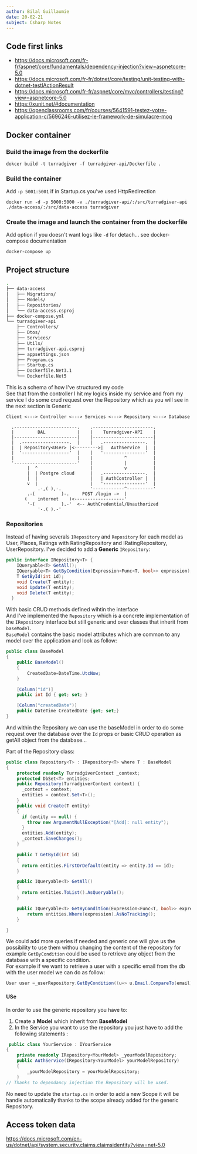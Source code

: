 ```yaml
---
author: Bilal Guillaumie
date: 20-02-21
subject: Csharp Notes
---
```


## Code first links

- https://docs.microsoft.com/fr-fr/aspnet/core/fundamentals/dependency-injection?view=aspnetcore-5.0
- https://docs.microsoft.com/fr-fr/dotnet/core/testing/unit-testing-with-dotnet-testIActionResult
- https://docs.microsoft.com/fr-fr/aspnet/core/mvc/controllers/testing?view=aspnetcore-5.0
- https://xunit.net/#documentation
- https://openclassrooms.com/fr/courses/5641591-testez-votre-application-c/5696246-utilisez-le-framework-de-simulacre-moq

## Docker container

### Build the image from the dockerfile

```docker
dokcer build -t turradgiver -f turradgiver-api/Dockerfile .
```

### Build the container

Add `-p 5001:5001` if in Startup.cs you've used HttpRedirection

```docker
docker run -d -p 5000:5000 -v ./turradgiver-api/:/src/turradgiver-api ./data-access/:/src/data-access turradgiver
```

### Create the image and launch the container from the dockerfile

Add option if you doesn't want logs like `-d` for detach... see docker-compose documentation

```docker
docker-compose up
```

## Project structure

```bash
.
├── data-access
│   ├── Migrations/
│   ├── Models/
│   ├── Repositories/
│   └── data-access.csproj
├── docker-compose.yml
└── turradgiver-api
    ├── Controllers/
    ├── Dtos/
    ├── Services/
    ├── Utils/
    ├── turradgiver-api.csproj
    ├── appsettings.json
    ├── Program.cs
    ├── Startup.cs
    ├── Dockerfile.Net3.1
    └── Dockerfile.Net5
```

This is a schema of how I've structured my code  
See that from the controller I hit my logics inside my service and from my service I do some crud request over the Repository which as you will see in the next section is Generic

```
Client <---> Controller <---> Services <---> Repository <---> Database

  .------------------------.    .-----------------------.
  |         DAL            |    |    Turradgiver-API    |
  |------------------------|    |-----------------------|
  |  .------------------.  |    |   .----------------.  |
  |  | Repository<User> |<--------->|   AuthService  |  |
  |  '------------------'  |    |   '----------------'  |
  |                        |    |            ^          |
  '------------------------'    |            |          |
        |  ^                    |            v          |
        |  | Postgre cloud      |   .----------------.  |
        |  |                    |   | AuthController |  |
        v  |                    |   '----------------'  |
            .-,( ),-.           '------------^----------'
        .-(          )-.     POST /login ->  |
       (    internet    )<-------------------'
        '-(          ).-'  <-- AuthCredential/Unauthorized
            '-.( ).-'
```

### Repositories

Instead of having severals `IRepository` and `Repository` for each model as User, Places, Ratings with RatingRepository and IRatingRepository, UserRepository.
I've decided to add a **Generic** `IRepository`:

```cs
public interface IRepository<T> {
    IQueryable<T> GetAll();
    IQueryable<T> GetByCondition(Expression<Func<T, bool>> expression);
    T GetById(int id);
    void Create(T entity);
    void Update(T entity);
    void Delete(T entity);
  }
```

With basic CRUD methods defined wihtin the interface  
And I've implemented the `Repository` which is a concrete implementation of the `IRepository` interface but still generic and over classes that inherit from `baseModel`.  
`BaseModel` contains the basic model attributes which are common to any model over the application and look as follow:

```cs
public class BaseModel
{
    public BaseModel()
    {
        CreatedDate=DateTime.UtcNow;
    }

    [Column("id")]
    public int Id { get; set; }

    [Column("createdDate")]
    public DateTime CreatedDate {get; set;}
}
```

And within the Repository we can use the baseModel in order to do some request over the database over the `Id` props or basic CRUD operation as getAll object from the database...

Part of the Repository class:

```cs
public class Repository<T> : IRepository<T> where T : BaseModel
{
    protected readonly TurradgiverContext _context;
    protected DbSet<T> entities;
    public Repository(TurradgiverContext context) {
      _context = context;
      entities = context.Set<T>();
    }
    public void Create(T entity)
    {
      if (entity == null) {
        throw new ArgumentNullException("[Add]: null entity");
      }
      entities.Add(entity);
      _context.SaveChanges();
    }

    public T GetById(int id)
    {
      return entities.FirstOrDefault(entity => entity.Id == id);
    }

    public IQueryable<T> GetAll()
    {
      return entities.ToList().AsQueryable();
    }

    public IQueryable<T> GetByCondition(Expression<Func<T, bool>> expression){
        return entities.Where(expression).AsNoTracking();
    }

}
```

We could add more queries if needed and generic one will give us the possibility to use them withou changing the content of the repository for example `GetByCondition` could be used to retrieve any object from the database with a specific condition.  
For example if we want to retrieve a user with a specific email from the db with the user model we can do as follow:

```cs
User user =_userRepository.GetByCondition((u=> u.Email.CompareTo(email)== 0)).FirstOrDefault();
```

#### USe

In order to use the generic repository you have to:

1. Create a **Model** which inherit from **BaseModel**
1. In the Service you want to use the repository you just have to add the following statements :

```cs
 public class YourService : IYourService
{
    private readonly IRepository<YourModel> _yourModelRepository;
    public AuthService(IRepository<YourModel> yourModelRepository)
    {
        _yourModelRepository = yourModelRepository;
    }
// Thanks to dependancy injection the Repository will be used.
```

No need to update the `startup.cs` in order to add a new Scope it will be handle automatically thanks to the scope already added for the generic Repository.

## Access token data

https://docs.microsoft.com/en-us/dotnet/api/system.security.claims.claimsidentity?view=net-5.0
